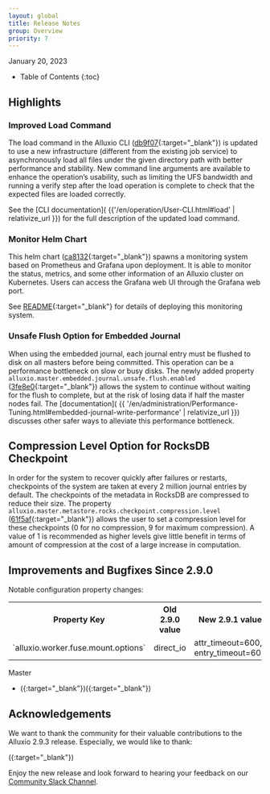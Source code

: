 ```yaml
---
layout: global
title: Release Notes
group: Overview
priority: 7
---
```


January 20, 2023

* Table of Contents
{:toc}

## Highlights

### Improved Load Command

The load command in the Alluxio CLI ([db9f07](https://github.com/Alluxio/alluxio/commit/db9f07a50e1f7f6c45d511d591c8775ada6b71bb){:target="_blank"}) is updated to use a new infrastructure (different from the existing job service) to asynchronously load all files under the given directory path with better performance and stability. New command line arguments are available to enhance the operation’s usability, such as limiting the UFS bandwidth and running a verify step after the load operation is complete to check that the expected files are loaded correctly.

See the [CLI documentation]( {{'/en/operation/User-CLI.html#load' | relativize_url }}) for the full description of the updated load command.

### Monitor Helm Chart

This helm chart ([ca8132](https://github.com/Alluxio/alluxio/commit/ca81323975bf1910fc4455254f6988460874d975){:target="_blank"}) spawns a monitoring system based on Prometheus and Grafana upon deployment. It is able to monitor the status, metrics, and some other information of an Alluxio cluster on Kubernetes. Users can access the Grafana web UI through the Grafana web port.

See [README](https://github.com/Alluxio/alluxio/blob/release-2.9.1/integration/kubernetes/helm-chart/monitor/README.md){:target="_blank"} for details of deploying this monitoring system.

### Unsafe Flush Option for Embedded Journal

When using the embedded journal, each journal entry must be flushed to disk on all masters before being committed. This operation can be a performance bottleneck on slow or busy disks. The newly added property `alluxio.master.embedded.journal.unsafe.flush.enabled` ([3fe8e0](https://github.com/Alluxio/alluxio/commit/3fe8e090e90f8fac6cde2ced4db9976a82213839){:target="_blank"}) allows the system to continue without waiting for the flush to complete, but at the risk of losing data if half the master nodes fail. The [documentation]( {{ '/en/administration/Performance-Tuning.html#embedded-journal-write-performance' | relativize_url }}) discusses other safer ways to alleviate this performance bottleneck.

## Compression Level Option for RocksDB Checkpoint

In order for the system to recover quickly after failures or restarts, checkpoints of the system are taken at every 2 million journal entries by default. The checkpoints of the metadata in RocksDB are compressed to reduce their size. The property `alluxio.master.metastore.rocks.checkpoint.compression.level` ([61f5af](https://github.com/Alluxio/alluxio/commit/61f5af80c6376f585e2edff0e50a1577597d17fa){:target="_blank"}) allows the user to set a compression level for these checkpoints (0 for no compression, 9 for maximum compression). A value of 1 is recommended as higher levels give little benefit in terms of amount of compression at the cost of a large increase in computation.

## Improvements and Bugfixes Since 2.9.0

Notable configuration property changes:

<table class="table table-striped">
    <tr>
        <th>Property Key</th>
        <th>Old 2.9.0 value</th>
        <th>New 2.9.1 value</th>
    </tr>
    <tr>
        <td markdown="span">`alluxio.worker.fuse.mount.options`</td>
        <td markdown="span">direct_io</td>
        <td markdown="span">attr_timeout=600, entry_timeout=600
</td>
    </tr>

</table>

Master
* ([](){:target="_blank"})([](){:target="_blank"})

## Acknowledgements

We want to thank the community for their valuable contributions to the Alluxio 2.9.3 release. Especially, we would like to thank:

([](){:target="_blank"})

Enjoy the new release and look forward to hearing your feedback on our [Community Slack Channel](https://alluxio.io/slack).